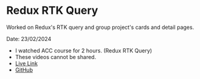 # Redux RTK Query

Worked on Redux's RTK query and group project's cards and detail pages.

Date: 23/02/2024
- I watched ACC course for 2 hours. (Redux RTK Query)
- These videos cannot be shared.
- [Live Link](https://kaleidoscopic-rugelach-8cf95b.netlify.app)
- [GitHub](https://github.com/mohinranait/scss-or-sass/tree/main/day-10)


